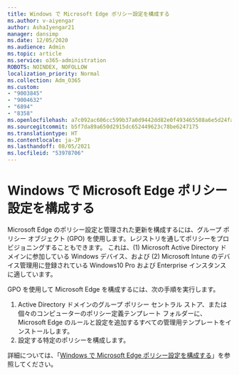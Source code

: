 ```yaml
---
title: Windows で Microsoft Edge ポリシー設定を構成する
ms.author: v-aiyengar
author: AshaIyengar21
manager: dansimp
ms.date: 12/05/2020
ms.audience: Admin
ms.topic: article
ms.service: o365-administration
ROBOTS: NOINDEX, NOFOLLOW
localization_priority: Normal
ms.collection: Adm_O365
ms.custom:
- "9003845"
- "9004632"
- "6894"
- "8358"
ms.openlocfilehash: a7c092ac606cc599b37a0d9442dd82e0f493465508a6e5d24fa0589d0f3bb19a
ms.sourcegitcommit: b5f7da89a650d2915dc652449623c78be6247175
ms.translationtype: HT
ms.contentlocale: ja-JP
ms.lasthandoff: 08/05/2021
ms.locfileid: "53978706"
---
```

# <a name="configure-microsoft-edge-policy-settings-on-windows"></a>Windows で Microsoft Edge ポリシー設定を構成する

Microsoft Edge のポリシー設定と管理された更新を構成するには、グループ ポリシー オブジェクト (GPO) を使用します。レジストリを通してポリシーをプロビジョニングすることもできます。 これは、(1) Microsoft Active Directory ドメインに参加している Windows デバイス、および (2) Microsoft Intune のデバイス管理用に登録されている Windows10 Pro および Enterprise インスタンスに適しています。

GPO を使用して Microsoft Edge を構成するには、次の手順を実行します。

1. Active Directory ドメインのグループ ポリシー セントラル ストア、または個々のコンピューターのポリシー定義テンプレート フォルダーに、Microsoft Edge のルールと設定を追加するすべての管理用テンプレートをインストールします。
2. 設定する特定のポリシーを構成します。

詳細については、「[Windows で Microsoft Edge ポリシー設定を構成する](https://go.microsoft.com/fwlink/?linkid=2135024)」を参照してください。
